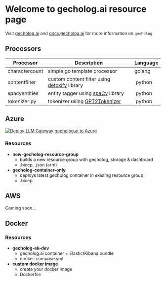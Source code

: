 # Welcome to gecholog.ai resource page

Visit [gecholog.ai](https://www.gecholog.ai) and [docs.gecholog.ai](https://docs.gecholog.ai) for more information on `gecholog`.

## Processors
 
| Processor | Description | Language |
|----------|----------|----------|
| charactercount | simple go template processor | golang |
| contentfilter | custom content filter using [detoxify](https://github.com/unitaryai/detoxify) library | python |
| spacyentities | entity tagger using [spaCy](https://spacy.io) library | python |
| tokenizer.py | tokenizer using [GPT2Tokenizer](https://huggingface.co/docs/transformers/model_doc/gpt2#transformers.GPT2Tokenizer) | python |

## Azure

[![Deploy LLM Gateway gecholog.ai to Azure](http://azuredeploy.net/deploybutton.png)](https://portal.azure.com/#create/Microsoft.Template/uri/https%3A%2F%2Fraw.githubusercontent.com%2Fdirektoren%2Fgecholog_resources%2Fmain%2Fazure%2Fnew-gecholog-resource-group%2Fnew-gecholog-resource-group.json)

### Resources

- **new-gecholog-resource-group**
    - builds a new resource group with gecholog, storage & dashboard
    - .bicep, .json (arm)
- **gecholog-container-only**
    - deploys latest gecholog container in existing resource group
    - .bicep


## AWS

Coming soon...

## Docker

### Resources

- **gecholog-ek-dev**
    - gecholog.ai container + Elastic/Kibana bundle
    - docker-compose.yml
- **custom docker image**
    - create your docker image
    - Dockerfile


